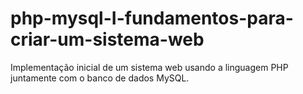 # php-mysql-I-fundamentos-para-criar-um-sistema-web
Implementação inicial de um sistema web usando a linguagem PHP juntamente com o banco de dados MySQL.
